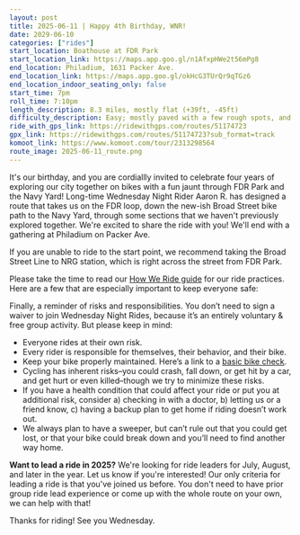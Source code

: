```yaml
---
layout: post
title: 2025-06-11 | Happy 4th Birthday, WNR!
date: 2029-06-10
categories: ["rides"]
start_location: Boathouse at FDR Park
start_location_link: https://maps.app.goo.gl/n1AfxpHWe2t56mPg8
end_location: Philadium, 1631 Packer Ave.
end_location_link: https://maps.app.goo.gl/okHcG3TUrQr9qTGz6
end_location_indoor_seating_only: false
start_time: 7pm
roll_time: 7:10pm
length_description: 8.3 miles, mostly flat (+39ft, -45ft)
difficulty_description: Easy; mostly paved with a few rough spots, and some very short packed gravel sections. This route can be ridden on any bike!
ride_with_gps_link: https://ridewithgps.com/routes/51174723
gpx_link: https://ridewithgps.com/routes/51174723?sub_format=track
komoot_link: https://www.komoot.com/tour/2313298564
route_image: 2025-06-11_route.png
---
```


It's our birthday, and you are cordiallly invited to celebrate four years of exploring our city together on bikes with a fun jaunt through FDR Park and the Navy Yard! Long-time Wednesday Night Rider Aaron R. has designed a route that takes us on the FDR loop, down the new-ish Broad Street bike path to the Navy Yard, through some sections that we haven't previously explored together. We're excited to share the ride with you! We'll end with a gathering at Philadium on Packer Ave.

If you are unable to ride to the start point, we recommend taking the Broad Street Line to NRG station, which is right across the street from FDR Park.

Please take the time to read our [How We Ride guide](/how-we-ride) for our ride practices. Here are a few that are especially important to keep everyone safe:

Finally, a reminder of risks and responsibilities. You don’t need to sign a waiver to join Wednesday Night Rides, because it’s an entirely voluntary & free group activity. But please keep in mind:

* Everyone rides at their own risk.
* Every rider is responsible for themselves, their behavior, and their bike.
* Keep your bike properly maintained. Here’s a link to a [basic bike check](https://bikepgh.org/2017/03/09/bike-video-abc-quick-check/).
* Cycling has inherent risks–you could crash, fall down, or get hit by a car, and get hurt or even killed–though we try to minimize these risks.
* If you have a health condition that could affect your ride or put you at additional risk, consider a) checking in with a doctor, b) letting us or a friend know, c) having a backup plan to get home if riding doesn’t work out.
* We always plan to have a sweeper, but can’t rule out that you could get lost, or that your bike could break down and you’ll need to find another way home.

**Want to lead a ride in 2025?** We're looking for ride leaders for July, August, and later in the year. Let us know if you're interested! Our only criteria for leading a ride is that you've joined us before. You don't need to have prior group ride lead experience or come up with the whole route on your own, we can help with that!

Thanks for riding! See you Wednesday.
